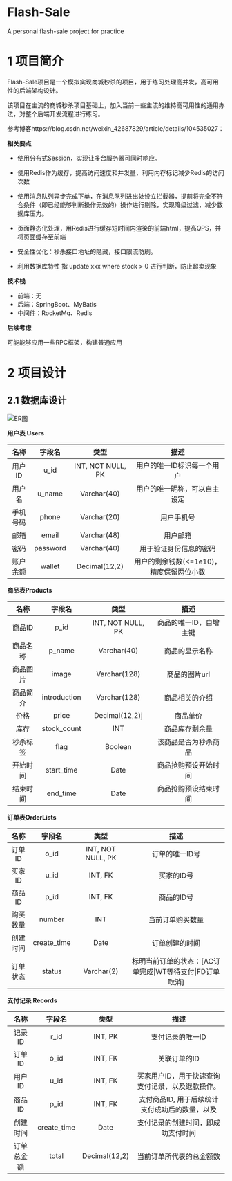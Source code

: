 # Flash-Sale
A personal flash-sale project for practice



# 1 项目简介

​	Flash-Sale项目是一个模拟实现商城秒杀的项目，用于练习处理高并发，高可用性的后端架构设计。

该项目在主流的商城秒杀项目基础上，加入当前一些主流的维持高可用性的通用办法，对整个后端开发流程进行练习。

参考博客https://blog.csdn.net/weixin_42687829/article/details/104535027：

**相关要点**

- 使用分布式Session，实现让多台服务器可同时响应。
- 使用Redis作为缓存，提高访问速度和并发量，利用内存标记减少Redis的访问次数
- 使用消息队列异步完成下单，在消息队列进出处设立拦截器，提前将完全不符合条件（即已经能够判断操作无效的）操作进行剔除，实现降级过滤，减少数据库压力。

- 页面静态化处理，用Redis进行缓存短时间内渲染的前端html，提高QPS，并将页面缓存至前端
- 安全性优化：秒杀接口地址的隐藏，接口限流防刷。

- 利用数据库特性 指 update xxx where stock > 0 进行判断，防止超卖现象

**技术栈**

- 前端：无
- 后端：SpringBoot、MyBatis
- 中间件：RocketMq、Redis

**后续考虑**

可能能够应用一些RPC框架，构建普通应用

# 2 项目设计

## 2.1 数据库设计

![ER图](ER图.png)



**用户表 Users**

|   名称   |  字段名  |       类型        |                   描述                   |
| :------: | :------: | :---------------: | :--------------------------------------: |
|  用户ID  |   u_id   | INT, NOT NULL, PK |        用户的唯一ID标识每一个用户        |
|  用户名  |  u_name  |    Varchar(40)    |       用户的唯一昵称，可以自主设定       |
| 手机号码 |  phone   |    Varchar(20)    |                用户手机号                |
|   邮箱   |  email   |    Varchar(48)    |                 用户邮箱                 |
|   密码   | password |    Varchar(40)    |          用于验证身份信息的密码          |
| 账户余额 |  wallet  |   Decimal(12,2)   | 用户的剩余钱数(<=1e10)，精度保留两位小数 |

**商品表Products**

|   名称   |    字段名    |       类型        |          描述          |
| :------: | :----------: | :---------------: | :--------------------: |
|  商品ID  |     p_id     | INT, NOT NULL, PK | 商品的唯一ID，自增主键 |
| 商品名称 |    p_name    |    Varchar(40)    |     商品的显示名称     |
| 商品图片 |    image     |   Varchar(128)    |     商品的图片url      |
| 商品简介 | introduction |   Varchar(128)    |     商品相关的介绍     |
|   价格   |    price     |  Decimal(12,2)j   |        商品单价        |
|   库存   | stock_count  |        INT        |     商品库存剩余量     |
| 秒杀标签 |     flag     |      Boolean      |  该商品是否为秒杀商品  |
| 开始时间 |  start_time  |       Date        |  商品抢购预设开始时间  |
| 结束时间 |   end_time   |       Date        |  商品抢购预设结束时间  |

**订单表OrderLists**

|   名称   |   字段名    |       类型        |                           描述                           |
| :------: | :---------: | :---------------: | :------------------------------------------------------: |
|  订单ID  |    o_id     | INT, NOT NULL, PK |                      订单的唯一ID号                      |
|  买家ID  |    u_id     |      INT, FK      |                        买家的ID号                        |
|  商品ID  |    p_id     |      INT, FK      |                        商品的ID号                        |
| 购买数量 |   number    |        INT        |                     当前订单购买数量                     |
| 创建时间 | create_time |       Date        |                      订单创建的时间                      |
| 订单状态 |   status    |    Varchar(2)     | 标明当前订单的状态：[AC订单完成\|WT等待支付\|FD订单取消] |

**支付记录 Records**

|    名称    |   字段名    |     类型      |                       描述                       |
| :--------: | :---------: | :-----------: | :----------------------------------------------: |
|   记录ID   |    r_id     |    INT, PK    |                 支付记录的唯一ID                 |
|   订单ID   |    o_id     |    INT, FK    |                   关联订单的ID                   |
|   用户ID   |    u_id     |    INT, FK    | 买家用户ID，用于快速查询支付记录，以及退款操作。 |
|   商品ID   |    p_id     |    INT, FK    |  支付商品ID, 用于后续统计支付成功后的数量，以及  |
|  创建时间  | create_time |     Date      |        支付记录的创建时间，即成功支付时间        |
| 订单总金额 |    total    | Decimal(12,2) |             当前订单所代表的总金额数             |
